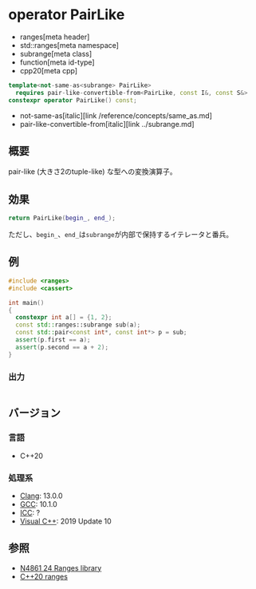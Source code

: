 # operator PairLike
* ranges[meta header]
* std::ranges[meta namespace]
* subrange[meta class]
* function[meta id-type]
* cpp20[meta cpp]

```cpp
template<not-same-as<subrange> PairLike>
  requires pair-like-convertible-from<PairLike, const I&, const S&>
constexpr operator PairLike() const;
```
* not-same-as[italic][link /reference/concepts/same_as.md]
* pair-like-convertible-from[italic][link ../subrange.md]

## 概要
pair-like (大きさ2のtuple-like) な型への変換演算子。

## 効果
```cpp
return PairLike(begin_, end_);
```

ただし、`begin_`、`end_`は`subrange`が内部で保持するイテレータと番兵。

## 例
```cpp example
#include <ranges>
#include <cassert>

int main()
{
  constexpr int a[] = {1, 2};
  const std::ranges::subrange sub(a);
  const std::pair<const int*, const int*> p = sub;
  assert(p.first == a);
  assert(p.second == a + 2);
}
```

### 出力
```
```

## バージョン
### 言語
- C++20

### 処理系
- [Clang](/implementation.md#clang): 13.0.0
- [GCC](/implementation.md#gcc): 10.1.0
- [ICC](/implementation.md#icc): ?
- [Visual C++](/implementation.md#visual_cpp): 2019 Update 10

## 参照
- [N4861 24 Ranges library](https://timsong-cpp.github.io/cppwp/n4861/ranges)
- [C++20 ranges](https://techbookfest.org/product/5134506308665344)
